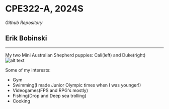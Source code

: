 # CPE322-A, 2024S
*Github Repository*

## Erik Bobinski

---
My two Mini Australian Shepherd puppies: Cali(left) and Duke(right)
![alt text](https://cdn.discordapp.com/attachments/915814188977377335/1200994650685706270/IMG_3631.jpg?ex=65c8346e&is=65b5bf6e&hm=50a7448c2c842528c9b917f3509f9da0ad0dd9725a3b1d5202f5107ab4e4ed6c&)


Some of my interests:
- Gym
- Swimming(I made Junior Olympic times when I was younger!)
- Videogames(FPS and RPG's mostly)
- Fishing(Drop and Deep sea trolling)
- Cooking

  
